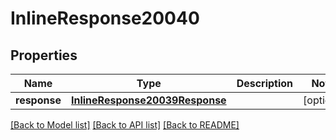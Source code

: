 # InlineResponse20040

## Properties
Name | Type | Description | Notes
------------ | ------------- | ------------- | -------------
**response** | [**InlineResponse20039Response**](InlineResponse20039Response.md) |  | [optional] 

[[Back to Model list]](../README.md#documentation-for-models) [[Back to API list]](../README.md#documentation-for-api-endpoints) [[Back to README]](../README.md)


